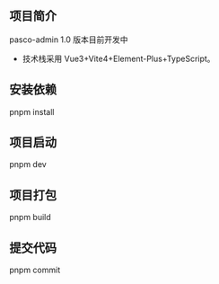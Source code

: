 ## 项目简介

pasco-admin 1.0 版本目前开发中

- 技术栈采用 Vue3+Vite4+Element-Plus+TypeScript。

## 安装依赖

pnpm install

## 项目启动

pnpm dev

## 项目打包

pnpm build

## 提交代码

pnpm commit
